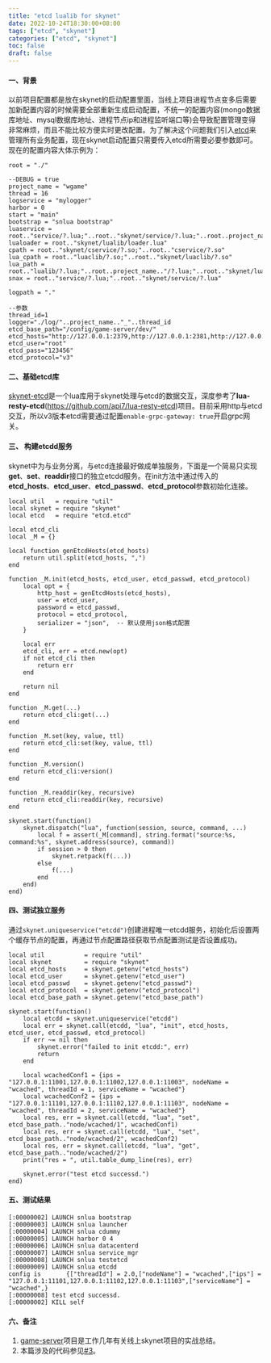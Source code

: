 ```yaml
---
title: "etcd lualib for skynet"
date: 2022-10-24T18:30:00+08:00
tags: ["etcd", "skynet"]
categories: ["etcd", "skynet"]
toc: false
draft: false
---
```


#### 一、背景
以前项目配置都是放在skynet的启动配置里面，当线上项目进程节点变多后需要加新配置内容的时候需要全部重新生成启动配置，不统一的配置内容(mongo数据库地址、mysql数据库地址、进程节点ip和进程监听端口等)会导致配置管理变得非常麻烦，而且不能比较方便实时更改配置。为了解决这个问题我们引入[etcd](https://github.com/etcd-io/etcd)来管理所有业务配置，现在skynet启动配置只需要传入etcd所需要必要参数即可。现在的配置内容大体示例为：
~~~
root = "./"

--DEBUG = true
project_name = "wgame"
thread = 16
logservice = "mylogger"
harbor = 0
start = "main"
bootstrap = "snlua bootstrap"
luaservice = root.."service/?.lua;"..root.."skynet/service/?.lua;"..root..project_name.."/?.lua"
lualoader = root.."skynet/lualib/loader.lua"
cpath = root.."skynet/cservice/?.so;"..root.."cservice/?.so"
lua_cpath = root.."luaclib/?.so;"..root.."skynet/luaclib/?.so"
lua_path = root.."lualib/?.lua;"..root..project_name.."/?.lua;"..root.."skynet/lualib/?.lua;"..root.."skynet/lualib/skynet/?.lua"
snax = root.."service/?.lua;"..root.."skynet/service/?.lua"

logpath = "."

--参数
thread_id=1
logger="./log/"..project_name.."_"..thread_id
etcd_base_path="/config/game-server/dev/"
etcd_hosts="http://127.0.0.1:2379,http://127.0.0.1:2381,http://127.0.0.1:2383"
etcd_user="root"
etcd_pass="123456"
etcd_protocol="v3"
~~~

#### 二、基础etcd库

[skynet-etcd](https://github.com/JieTrancender/skynet-etcd)是一个lua库用于skynet处理与etcd的数据交互，深度参考了**lua-resty-etcd**(https://github.com/api7/lua-resty-etcd)项目。目前采用http与etcd交互，所以v3版本etcd需要通过配置`enable-grpc-gateway: true`开启grpc网关。

#### 三、 构建etcdd服务
skynet中为与业务分离，与etcd连接最好做成单独服务，下面是一个简易只实现**get**、**set**、**readdir**接口的独立etcdd服务。在init方法中通过传入的**etcd_hosts**、**etcd_user**、**etcd_passwd**、**etcd_protocol**参数初始化连接。
~~~
local util   = require "util"
local skynet = require "skynet"
local etcd   = require "etcd.etcd"

local etcd_cli
local _M = {}

local function genEtcdHosts(etcd_hosts)
    return util.split(etcd_hosts, ",")
end

function _M.init(etcd_hosts, etcd_user, etcd_passwd, etcd_protocol)
    local opt = {
        http_host = genEtcdHosts(etcd_hosts),
        user = etcd_user,
        password = etcd_passwd,
        protocol = etcd_protocol,
        serializer = "json",  -- 默认使用json格式配置
    }
    
    local err
    etcd_cli, err = etcd.new(opt)
    if not etcd_cli then
        return err
    end

    return nil
end

function _M.get(...)
    return etcd_cli:get(...)
end

function _M.set(key, value, ttl)
    return etcd_cli:set(key, value, ttl)
end

function _M.version()
    return etcd_cli:version()
end

function _M.readdir(key, recursive)
    return etcd_cli:readdir(key, recursive)
end

skynet.start(function()
    skynet.dispatch("lua", function(session, source, command, ...)
        local f = assert(_M[command], string.format("source:%s, command:%s", skynet.address(source), command))
        if session > 0 then
            skynet.retpack(f(...))
        else
            f(...)
        end
    end)
end)
~~~

#### 四、测试独立服务
通过`skynet.uniqueservice("etcdd")`创建进程唯一etcdd服务，初始化后设置两个缓存节点的配置，再通过节点配置路径获取节点配置测试是否设置成功。
~~~
local util           = require "util"
local skynet         = require "skynet"
local etcd_hosts     = skynet.getenv("etcd_hosts")
local etcd_user      = skynet.getenv("etcd_user")
local etcd_passwd    = skynet.getenv("etcd_passwd")
local etcd_protocol  = skynet.getenv("etcd_protocol")
local etcd_base_path = skynet.getenv("etcd_base_path")

skynet.start(function()
    local etcdd = skynet.uniqueservice("etcdd")
    local err = skynet.call(etcdd, "lua", "init", etcd_hosts, etcd_user, etcd_passwd, etcd_protocol)
    if err ~= nil then
        skynet.error("failed to init etcdd:", err)
        return
    end

    local wcachedConf1 = {ips = "127.0.0.1:11001,127.0.0.1:11002,127.0.0.1:11003", nodeName = "wcached", threadId = 1, serviceName = "wcached"}
    local wcachedConf2 = {ips = "127.0.0.1:11101,127.0.0.1:11102,127.0.0.1:11103", nodeName = "wcached", threadId = 2, serviceName = "wcached"}
    local res, err = skynet.call(etcdd, "lua", "set", etcd_base_path.."node/wcached/1", wcachedConf1)
    local res, err = skynet.call(etcdd, "lua", "set", etcd_base_path.."node/wcached/2", wcachedConf2)
    local res, err = skynet.call(etcdd, "lua", "get", etcd_base_path.."node/wcached/2")
    print("res = ", util.table_dump_line(res), err)
    
    skynet.error("test etcd successd.")
end)
~~~

#### 五、测试结果
~~~
[:00000002] LAUNCH snlua bootstrap
[:00000003] LAUNCH snlua launcher
[:00000004] LAUNCH snlua cdummy
[:00000005] LAUNCH harbor 0 4
[:00000006] LAUNCH snlua datacenterd
[:00000007] LAUNCH snlua service_mgr
[:00000008] LAUNCH snlua testetcd
[:00000009] LAUNCH snlua etcdd
config is       {["threadId"] = 2.0,["nodeName"] = "wcached",["ips"] = "127.0.0.1:11101,127.0.0.1:11102,127.0.0.1:11103",["serviceName"] = "wcached",}
[:00000008] test etcd successd.
[:00000002] KILL self
~~~

#### 六、备注
1. [game-server](https://github.com/JieTrancender/game-server)项目是工作几年有关线上skynet项目的实战总结。
2. 本篇涉及的代码参见[#3](https://github.com/JieTrancender/game-server/pull/3)。
